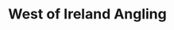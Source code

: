 ---
title: "West of Ireland Angling"
address: "Knockfarnaght, Lahardane, Ballina, Co. Mayo"
tel: "+353 (0)96 51 933"
county: "Mayo"
category: "Sea Angling"
type: "Content"
lat: "54.022098541259766"
lng: "-9.30988883972168"
---